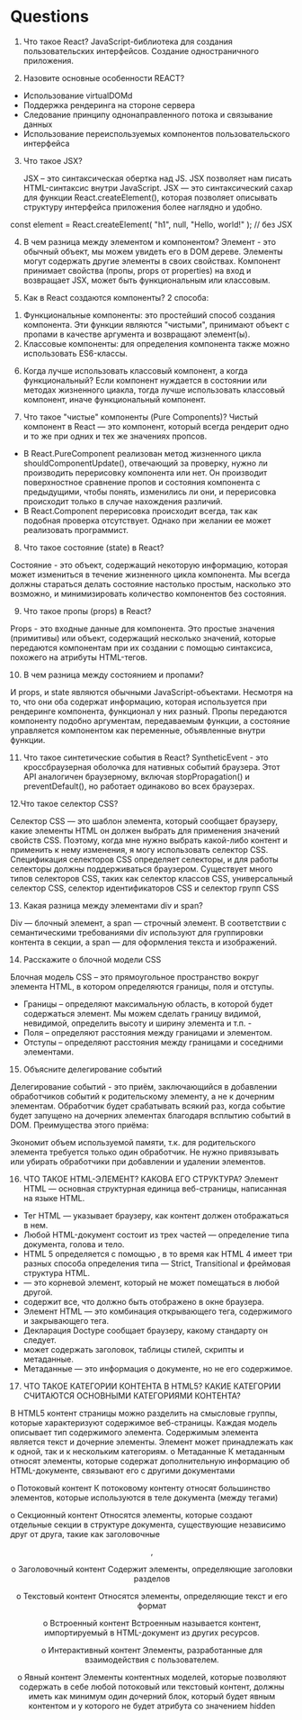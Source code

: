 # Questions

1. Что такое React?
  JavaScript-библиотека для создания пользовательских интерфейсов. Создание одностраничного приложения.

2. Назовите основные особенности REACT?
- Использование virtualDOMd
- Поддержка рендеринга на стороне сервера
- Следование принципу однонаправленного потока и связывание данных
- Использование переиспользуемых компонентов пользовательского интерфейса

3. Что такое JSX?
   
   JSX – это синтаксическая обертка над JS.
   JSX позволяет нам писать HTML-синтаксис внутри JavaScript.
   JSX — это синтаксический сахар для функции React.createElement(), которая позволяет описывать структуру интерфейса приложения более наглядно и удобно.

const element = React.createElement(
  "h1",
  null,
  "Hello, world!"
); // без JSX

4. В чем разница между элементом и компонентом?
Элемент - это обычный объект, мы можем увидеть его в DOM дереве. Элементы могут содержать другие элементы в своих свойствах.
Компонент принимает свойства (пропы, props от properties) на вход и возвращает JSX, может быть функциональным или классовым.

5. Как в React создаются компоненты?
2 способа: 
1) Функциональные компоненты: это простейший способ создания компонента. Эти функции являются "чистыми", принимают объект с пропами в качестве аргумента и возвращают элемент(ы).
2) Классовые компоненты: для определения компонента также можно использовать ES6-классы. 

6. Когда лучше использовать классовый компонент, а когда функциональный?
   Если компонент нуждается в состоянии или методах жизненного циакла, тогда лучше использовать классовый компонент, иначе функциональный компонент.

7. Что такое "чистые" компоненты (Pure Components)?
Чистый компонент в React — это компонент, который всегда рендерит одно и то же при одних и тех же значениях пропсов.
- В React.PureComponent реализован метод жизненного цикла shouldComponentUpdate(), отвечающий за проверку, нужно ли производить перерисовку компонента или нет. Он производит поверхностное сравнение пропов и состояния компонента с предыдущими, чтобы понять, изменились ли они, и перерисовка происходит только в случае нахождения различий.
- В React.Component перерисовка происходит всегда, так как подобная проверка отсутствует. Однако при желании ее может реализовать программист.

 8. Что такое состояние (state) в React?

Состояние - это объект, содержащий некоторую информацию, которая может измениться в течение жизненного цикла компонента. Мы всегда должны стараться делать состояние настолько простым, насколько это возможно, и минимизировать количество компонентов без состояния.

9. Что такое пропы (props) в React?

Props - это входные данные для компонента. Это простые значения (примитивы) или объект, содержащий несколько значений, которые передаются компонентам при их создании с помощью синтаксиса, похожего на атрибуты HTML-тегов.

10. В чем разница между состоянием и пропами?

И props,  и state являются обычными JavaScript-объектами. Несмотря на то, что они оба содержат информацию, которая используется при рендеринге компонента, функционал у них разный. Пропы передаются компоненту подобно аргументам, передаваемым функции, а состояние управляется компонентом как переменные, объявленные внутри функции.

11. Что такое синтетические события в React?
SyntheticEvent - это кроссбраузерная оболочка для нативных событий браузера. Этот API аналогичен браузерному, включая stopPropagation() и preventDefault(), но работает одинаково во всех браузерах.

12.Что такое селектор CSS?

Селектор CSS — это шаблон элемента, который сообщает браузеру, какие элементы HTML он должен выбрать для применения значений свойств CSS. Поэтому, когда мне нужно выбрать какой-либо контент и применить к нему изменения, я могу использовать селектор CSS. Спецификация селекторов CSS определяет селекторы, и для работы селекторы должны поддерживаться браузером. Существует много типов селекторов CSS, таких как селектор классов CSS, универсальный селектор CSS, селектор идентификаторов CSS и селектор групп CSS

13. Какая разница между элементами div и span?

Div — блочный элемент, а span — строчный элемент. В соответствии с семантическими требованиями div используют для группировки контента в секции, а span — для оформления текста и изображений.

14. Расскажите о блочной модели CSS

Блочная модель CSS – это прямоугольное пространство вокруг элемента HTML, в котором определяются границы, поля и отступы.
- Границы – определяют максимальную область, в которой будет содержаться элемент. Мы можем сделать границу видимой, невидимой, определить высоту и ширину элемента и т.п. -
- Поля – определяют расстояния между границами и элементом.
- Отступы – определяют расстояния между границами и соседними элементами.

15. Объясните делегирование событий
    
Делегирование событий - это приём, заключающийся в добавлении обработчиков событий к родительскому элементу, а не к дочерним элементам. Обработчик будет срабатывать всякий раз, когда событие будет запущено на дочерних элементах благодаря всплытию событий в DOM. Преимущества этого приёма:

Экономит объем используемой памяти, т.к. для родительского элемента требуется только один обработчик.
Не нужно привязывать или убирать обработчики при добавлении и удалении элементов.

16. ЧТО ТАКОЕ HTML-ЭЛЕМЕНТ? КАКОВА ЕГО СТРУКТУРА?
Элемент HTML — основная структурная единица веб-страницы, написанная на языке HTML.

- Тег HTML — указывает браузеру, как контент должен отображаться в нем.
- Любой HTML-документ состоит из трех частей — определение типа документа, голова и тело.
- HTML 5 определяется с помощью <!DOCTYPE html>, в то время как HTML 4 имеет три разных способа определения типа — Strict, Transitional и фреймовая структура HTML.
- <html> — это корневой элемент, который не может помещаться в любой другой.
- <body> содержит все, что должно быть отображено в окне браузера.
- Элемент HTML — это комбинация открывающего тега, содержимого и закрывающего тега.
- Декларация Doctype сообщает браузеру, какому стандарту он следует.
- <head> может содержать заголовок, таблицы стилей, скрипты и метаданные.
- Метаданные — это информация о документе, но не его содержимое.

17.	ЧТО ТАКОЕ КАТЕГОРИИ КОНТЕНТА В HTML5? 
КАКИЕ КАТЕГОРИИ СЧИТАЮТСЯ ОСНОВНЫМИ КАТЕГОРИЯМИ КОНТЕНТА?

В HTML5 контент страницы можно разделить на смысловые группы, которые характеризуют содержимое веб-страницы. 
 Каждая модель описывает тип содержимого элемента. Содержимым элемента является текст и дочерние элементы. Элемент может принадлежать как к одной, так и к нескольким категориям.
o	Метаданные
К метаданным относят элементы, которые содержат дополнительную информацию об HTML-документе, связывают его с другими документами

o	Потоковый контент
К потоковому контенту относят большинство элементов, которые используются в теле документа (между тегами<body>)

o	Секционный контент
Относятся элементы, которые создают отдельные секции в структуре документа, существующие независимо друг от друга, такие как заголовочные <Header>, <footer>

o	Заголовочный контент
Содержит элементы, определяющие заголовки разделов 

o	Текстовый контент
Относятся элементы, определяющие текст и его формат

o	Встроенный контент
Встроенным называется контент, импортируемый в HTML-документ из других ресурсов.

o	Интерактивный контент
Элементы, разработанные для взаимодействия с пользователем.

o	Явный контент
Элементы контентных моделей, которые позволяют содержать в себе любой потоковый или текстовый контент, должны иметь как минимум один дочерний блок, который будет явным контентом и у которого не будет атрибута со значением hidden

